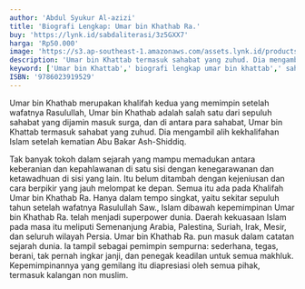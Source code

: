 ```yaml
---
author: 'Abdul Syukur Al-azizi'
title: 'Biografi Lengkap: Umar bin Khathab Ra.'
buy: 'https://lynk.id/sabdaliterasi/3z5GXX7'
harga: 'Rp50.000'
image: 'https://s3.ap-southeast-1.amazonaws.com/assets.lynk.id/products/04-08-2024/1722765214043_5542139.svg'
description: 'Umar bin Khattab termasuk sahabat yang zuhud. Dia mengambil alih kekhalifahan Islam setelah kematian Abu Bakar Ash-Shiddiq.'
keyword: ['Umar bin Khattab',' biografi lengkap umar bin khattab',' sahabat nabi']
ISBN: '9786023919529'
---
```

<p>Umar bin Khathab merupakan khalifah kedua yang memimpin setelah wafatnya Rasulullah, Umar bin Khathab adalah salah satu dari sepuluh sahabat yang dijamin masuk surga, dan di antara para sahabat, Umar bin Khattab termasuk sahabat yang zuhud. Dia mengambil alih kekhalifahan Islam setelah kematian Abu Bakar Ash-Shiddiq.</p><p>Tak banyak tokoh dalam sejarah yang mampu memadukan antara keberanian dan kepahlawanan di satu sisi dengan kenegarawanan dan ketawadhuan di sisi yang lain. Itu belum ditambah dengan kejeniusan dan cara berpikir yang jauh melompat ke depan. Semua itu ada pada Khalifah Umar bin Khathab Ra. Hanya dalam tempo singkat, yaitu sekitar sepuluh tahun setelah wafatnya Rasulullah Saw., Islam dibawah kepemimpinan Umar bin Khathab Ra. telah menjadi superpower dunia. Daerah kekuasaan Islam pada masa itu meliputi Semenanjung Arabia, Palestina, Suriah, Irak, Mesir, dan seluruh wilayah Persia. Umar bin Khathab Ra. pun masuk dalam catatan sejarah dunia. Ia tampil sebagai pemimpin sempurna: sederhana, tegas, berani, tak pernah ingkar janji, dan penegak keadilan untuk semua makhluk. Kepemimpinannya yang gemilang itu diapresiasi oleh semua pihak, termasuk kalangan non muslim.</p>
